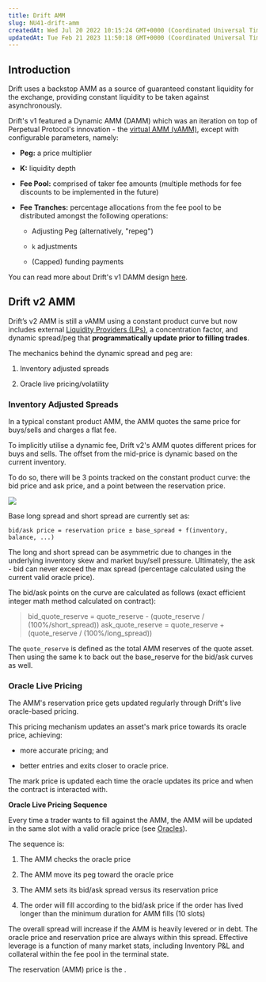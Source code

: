 ```yaml
---
title: Drift AMM
slug: NU41-drift-amm
createdAt: Wed Jul 20 2022 10:15:24 GMT+0000 (Coordinated Universal Time)
updatedAt: Tue Feb 21 2023 11:50:18 GMT+0000 (Coordinated Universal Time)
---
```


## Introduction&#x20;

Drift uses a backstop AMM as a source of guaranteed constant liquidity for the exchange, providing constant liquidity to be taken against asynchronously.

Drift's v1 featured a Dynamic AMM (DAMM) which was an iteration on top of Perpetual Protocol's innovation - the [virtual AMM (vAMM)](https://blog.perp.fi/a-deep-dive-into-our-virtual-amm-vamm-40345c522eeb), except with configurable parameters, namely:&#x20;

-   **Peg:** a price multiplier

-   **K:** liquidity depth

-   **Fee Pool:** comprised of taker fee amounts (multiple methods for fee discounts to be implemented in the future)

-   **Fee** **Tranches:** percentage allocations from the fee pool to be distributed amongst the following operations:

    -   Adjusting Peg (alternatively, "repeg")

    -   `k` adjustments

    -   (Capped) funding payments

You can read more about Drift's v1 DAMM design [here](https://www.notion.so/driftprotocol/Drift-dAMM-deep-dive-ff154003aedb4efa83d6e7f4440cd4ab#861bdbceda8a45a38600a0d9d762ee25).&#x20;

## Drift v2 AMM&#x20;

Drift’s v2 AMM is still a vAMM using a constant product curve but now includes external [Liquidity Providers (LPs)](<../Providing Liquidity/1 Liquidity Providers _LPs_>), a concentration factor, and dynamic spread/peg that **programmatically update prior to filling trades**.

The mechanics behind the dynamic spread and peg are:

1.  Inventory adjusted spreads

2.  Oracle live pricing/volatility

### Inventory Adjusted Spreads

In a typical constant product AMM, the AMM quotes the same price for buys/sells and charges a flat fee.&#x20;

To implicitly utilise a dynamic fee, Drift v2's AMM quotes different prices for buys and sells. The offset from the mid-price is dynamic based on the current inventory.&#x20;

To do so, there will be 3 points tracked on the constant product curve: the bid price and ask price, and a point between the reservation price.&#x20;

![](../../static/assets/K7PAJRkd_-P-t8v6RQ_nI_drift-amm-bid-ask-spreads.png)

Base long spread and short spread are currently set as:&#x20;

`bid/ask price = reservation price ± base_spread + f(inventory, balance, ...)`&#x20;

The long and short spread can be asymmetric due to changes in the underlying inventory skew and market buy/sell pressure. Ultimately, the ask - bid can never exceed the max spread (percentage calculated using the current valid oracle price).&#x20;

The bid/ask points on the curve are calculated as follows (exact efficient integer math method calculated on contract):&#x20;

> bid_quote_reserve = quote_reserve - (quote_reserve / (100%/short_spread))
> ask_quote_reserve = quote_reserve + (quote_reserve / (100%/long_spread))

The `quote_reserve` is defined as the total AMM reserves of the quote asset. Then using the same k to back out the base_reserve for the bid/ask curves as well.

### Oracle Live Pricing

The AMM's reservation price gets updated regularly through Drift's live oracle-based pricing.&#x20;

This pricing mechanism updates an asset's mark price towards its oracle price, achieving:

-   more accurate pricing; and

-   better entries and exits closer to oracle price.&#x20;

The mark price is updated each time the oracle updates its price and when the contract is interacted with.

**Oracle Live Pricing Sequence**

Every time a trader wants to fill against the AMM, the AMM will be updated in the same slot with a valid oracle price (see [Oracles](<../Trading/13 Oracles>)). &#x20;

The sequence is:&#x20;

1.  The AMM checks the oracle price

2.  The AMM move its peg toward the oracle price

3.  The AMM sets its bid/ask spread versus its reservation price

4.  The order will fill according to the bid/ask price if the order has lived longer than the minimum duration for AMM fills (10 slots)

The overall spread will increase if the AMM is heavily levered or in debt. The oracle price and reservation price are always within this spread. Effective leverage is a function of many market stats, including Inventory P\&L and collateral within the fee pool in the terminal state.

The reservation (AMM) price is the .
